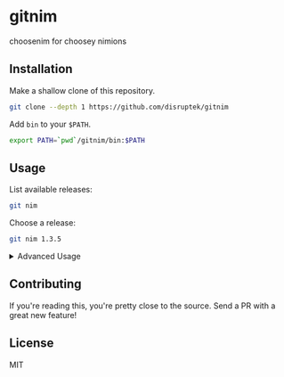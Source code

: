 # gitnim
choosenim for choosey nimions

## Installation

Make a shallow clone of this repository.

```bash
git clone --depth 1 https://github.com/disruptek/gitnim
```

Add `bin` to your `$PATH`.

```bash
export PATH=`pwd`/gitnim/bin:$PATH
```

## Usage

List available releases:

```bash
git nim
```

Choose a release:

```bash
git nim 1.3.5
```

<details>
<summary>Advanced Usage</summary>
### Creating Your Own Nim Distribution

```bash
git checkout -b "myDistro"
```

### 
### Publishing Your Nim Distribution

```bash
git push --set-upstream "my github remote" "my branch"
```

### Adding a Custom Release Alias

```bash
git tag -a "some alias"
```
</details>

## Contributing

If you're reading this, you're pretty close to the source. Send a PR with a
great new feature!

## License
MIT
